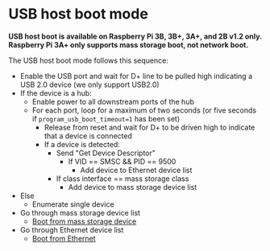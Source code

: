 # USB host boot mode

**USB host boot is available on Raspberry Pi 3B, 3B+, 3A+, and 2B v1.2 only. Raspberry Pi 3A+ only supports mass storage boot, not network boot.**

The USB host boot mode follows this sequence:

* Enable the USB port and wait for D+ line to be pulled high indicating a USB 2.0 device (we only support USB2.0)
* If the device is a hub:
    * Enable power to all downstream ports of the hub
    * For each port, loop for a maximum of two seconds (or five seconds if `program_usb_boot_timeout=1` has been set)
        * Release from reset and wait for D+ to be driven high to indicate that a device is connected
        * If a device is detected:
            * Send "Get Device Descriptor"
                * If VID == SMSC && PID == 9500
                    * Add device to Ethernet device list
            * If class interface == mass storage class
                * Add device to mass storage device list
* Else
    * Enumerate single device
* Go through mass storage device list
    * [Boot from mass storage device](msd.md)
* Go through Ethernet device list
    * [Boot from Ethernet](net.md)

